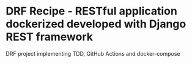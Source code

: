 # DRF Recipe - RESTful application dockerized developed with Django REST framework

DRF project implementing TDD, GitHub Actions and docker-compose
